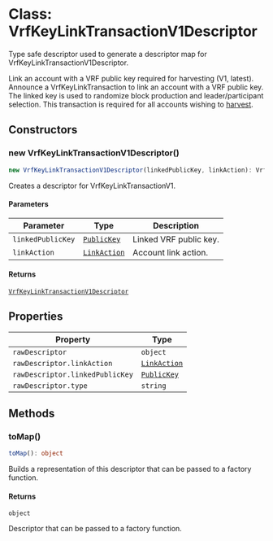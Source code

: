 # Class: VrfKeyLinkTransactionV1Descriptor

Type safe descriptor used to generate a descriptor map for VrfKeyLinkTransactionV1Descriptor.

Link an account with a VRF public key required for harvesting (V1, latest).
Announce a VrfKeyLinkTransaction to link an account with a VRF public key. The linked key is used to randomize block production and leader/participant selection.
This transaction is required for all accounts wishing to [harvest](/concepts/harvesting.html).

## Constructors

### new VrfKeyLinkTransactionV1Descriptor()

```ts
new VrfKeyLinkTransactionV1Descriptor(linkedPublicKey, linkAction): VrfKeyLinkTransactionV1Descriptor
```

Creates a descriptor for VrfKeyLinkTransactionV1.

#### Parameters

| Parameter | Type | Description |
| ------ | ------ | ------ |
| `linkedPublicKey` | [`PublicKey`](../../../../core/classes/PublicKey.md) | Linked VRF public key. |
| `linkAction` | [`LinkAction`](../../models/classes/LinkAction.md) | Account link action. |

#### Returns

[`VrfKeyLinkTransactionV1Descriptor`](VrfKeyLinkTransactionV1Descriptor.md)

## Properties

| Property | Type |
| ------ | ------ |
| <a id="rawdescriptor"></a> `rawDescriptor` | `object` |
| `rawDescriptor.linkAction` | [`LinkAction`](../../models/classes/LinkAction.md) |
| `rawDescriptor.linkedPublicKey` | [`PublicKey`](../../../../core/classes/PublicKey.md) |
| `rawDescriptor.type` | `string` |

## Methods

### toMap()

```ts
toMap(): object
```

Builds a representation of this descriptor that can be passed to a factory function.

#### Returns

`object`

Descriptor that can be passed to a factory function.
